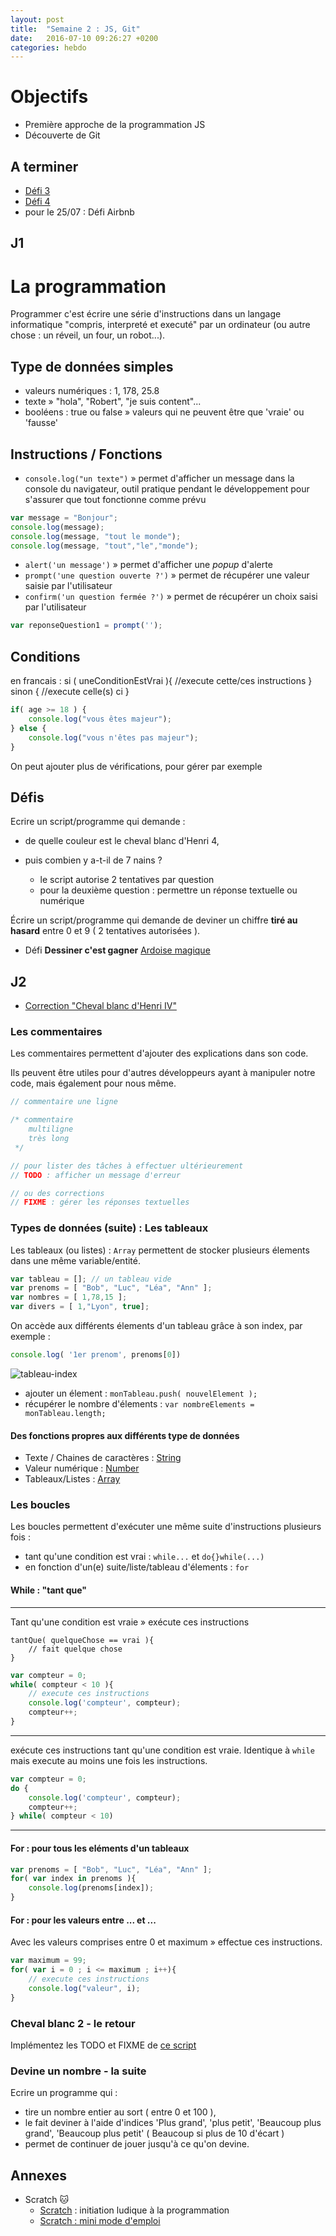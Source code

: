 ```yaml
---
layout: post
title:  "Semaine 2 : JS, Git"
date:   2016-07-10 09:26:27 +0200
categories: hebdo
---
```


# Objectifs
- Première approche de la programmation JS
- Découverte de Git


## A terminer

- [Défi 3](../../../../img/1col.png)
- [Défi 4](../../../../img/4cols.png)
- pour le 25/07 : Défi Airbnb

## J1

# La programmation

Programmer c'est écrire une série d'instructions dans un langage informatique "compris, interpreté et executé"
 par un ordinateur (ou autre chose : un réveil, un four, un robot...).

## Type de données simples
- valeurs numériques : 1, 178, 25.8
- texte » "hola", "Robert", "je suis content"...
- booléens : true ou false » valeurs qui ne peuvent être que 'vraie' ou 'fausse'

## Instructions / Fonctions

- `console.log("un texte")` » permet d'afficher un message dans la console du navigateur, outil pratique pendant le développement pour s'assurer que tout fonctionne comme prévu

```javascript
var message = "Bonjour";
console.log(message);
console.log(message, "tout le monde");
console.log(message, "tout","le","monde");
```

- `alert('un message')` » permet d'afficher une *popup* d'alerte
- `prompt('une question ouverte ?')` » permet de récupérer une valeur saisie par l'utilisateur
- `confirm('un question fermée ?')` » permet de récupérer un choix saisi par l'utilisateur

```javascript
var reponseQuestion1 = prompt('');
```

## Conditions

en francais :
si ( uneConditionEstVrai ){
    //execute cette/ces instructions
} sinon {
    //execute celle(s) ci
}

```javascript
if( age >= 18 ) {
    console.log("vous êtes majeur");
} else {
    console.log("vous n'êtes pas majeur");
}
```

On peut ajouter plus de vérifications, pour gérer par exemple

## Défis

Ecrire un script/programme qui demande :

- de quelle couleur est le cheval blanc d'Henri 4,

- puis combien y a-t-il de 7 nains ?
  - le script autorise 2 tentatives par question
  - pour la deuxième question : permettre un réponse textuelle ou numérique

Écrire un script/programme qui demande de deviner un chiffre **tiré au hasard** entre 0 et 9 ( 2 tentatives autorisées ).

- Défi **Dessiner c'est gagner**
[Ardoise magique](http://rxlabz.com/simplon/ardoise/index.html)

## J2

- [Correction "Cheval blanc d'Henri IV"](https://github.com/simplyon2/exemples/blob/master/4-intro-js/chevalblanc.html)

### Les commentaires
Les commentaires permettent d'ajouter des explications dans son code.

Ils peuvent être utiles pour d'autres développeurs ayant à manipuler notre code, mais également pour nous même.

```javascript
// commentaire une ligne

/* commentaire
    multiligne
    très long
 */

// pour lister des tâches à effectuer ultérieurement
// TODO : afficher un message d'erreur

// ou des corrections
// FIXME : gérer les réponses textuelles

```

### Types de données (suite) : Les tableaux

Les tableaux (ou listes) : `Array` permettent de stocker plusieurs élements dans une même variable/entité.

```javascript
var tableau = []; // un tableau vide
var prenoms = [ "Bob", "Luc", "Léa", "Ann" ];
var nombres = [ 1,78,15 ];
var divers = [ 1,"Lyon", true];
```

On accède aux différents élements d'un tableau grâce à son index, par exemple :
```javascript
console.log( '1er prenom', prenoms[0])
```

![tableau-index](../../../../img/tableau-index.png)

- ajouter un élement : `monTableau.push( nouvelElement );`
- récupérer le nombre d'élements : `var nombreElements = monTableau.length;`

#### Des fonctions propres aux différents type de données

- Texte / Chaines de caractères : [String](https://developer.mozilla.org/fr/docs/Web/JavaScript/Reference/Objets_globaux/String)
- Valeur numérique : [Number](https://developer.mozilla.org/fr/docs/Web/JavaScript/Reference/Objets_globaux/Number)
- Tableaux/Listes : [Array](https://developer.mozilla.org/fr/docs/Web/JavaScript/Reference/Objets_globaux/Array)

### Les boucles
Les boucles permettent d'exécuter une même suite d'instructions plusieurs fois :
- tant qu'une condition est vrai : `while...` et `do{}while(...)`
- en fonction d'un(e) suite/liste/tableau d'élements : `for`

#### While : "tant que"
___
Tant qu'une condition est vraie » exécute ces instructions

```
tantQue( quelqueChose == vrai ){
    // fait quelque chose
}
```

```javascript
var compteur = 0;
while( compteur < 10 ){
    // execute ces instructions
    console.log('compteur', compteur);
    compteur++;
}
```
___
exécute ces instructions tant qu'une condition est vraie. Identique à `while` mais execute au moins une fois les instructions.

```javascript
var compteur = 0;
do {
    console.log('compteur', compteur);
    compteur++;
} while( compteur < 10)

```
___
#### For : pour tous les eléments d'un tableaux
```javascript
var prenoms = [ "Bob", "Luc", "Léa", "Ann" ];
for( var index in prenoms ){
    console.log(prenoms[index]);
}
```

#### For : pour les valeurs entre ... et ...

Avec les valeurs comprises entre 0 et maximum » effectue ces instructions.

```javascript
var maximum = 99;
for( var i = 0 ; i <= maximum ; i++){
    // execute ces instructions
    console.log("valeur", i);
}
```

### Cheval blanc 2 - le retour
Implémentez les TODO et FIXME de [ce script](https://github.com/simplyon2/exemples/blob/master/4-intro-js/chevalblanc-suite.html)

### Devine un nombre - la suite
Ecrire un programme qui :

- tire un nombre entier au sort ( entre 0 et 100 ),
- le fait deviner à l'aide d'indices 'Plus grand', 'plus petit', 'Beaucoup plus grand', 'Beaucoup plus petit'
( Beaucoup si plus de 10 d'écart )
- permet de continuer de jouer jusqu'à ce qu'on devine.

## Annexes

- Scratch :cat:
  - [Scratch](https://scratch.mit.edu) : initiation ludique à la programmation
  - [Scratch : mini mode d'emploi](http://www.rxlabz.com/simplon/scratch/ScratchNotes1.pdf)